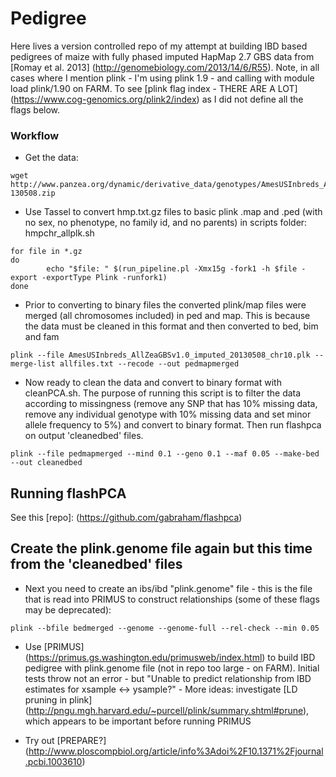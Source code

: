 Pedigree
========

Here lives a version controlled repo of my attempt at building IBD based pedigrees of maize with fully phased imputed HapMap 2.7 GBS data from [Romay et al. 2013] (http://genomebiology.com/2013/14/6/R55). Note, in all cases where I mention plink - I'm using plink 1.9 - and calling with module load plink/1.90 on FARM. To see [plink flag index - THERE ARE A LOT] (https://www.cog-genomics.org/plink2/index) as I did not define all the flags below.

### Workflow
- Get the data: 
```
wget http://www.panzea.org/dynamic/derivative_data/genotypes/AmesUSInbreds_AllZeaGBSv1.0_imputed-130508.zip
```

- Use Tassel to convert hmp.txt.gz files to basic plink .map and .ped (with no sex, no phenotype, no family id, and no parents) in scripts folder: hmpchr_allplk.sh
```
for file in *.gz
do
        echo "$file: " $(run_pipeline.pl -Xmx15g -fork1 -h $file -export -exportType Plink -runfork1)
done
```
- Prior to converting to binary files the converted plink/map files were merged (all chromosomes included) in ped and map. This is because the data must be cleaned in this format and then converted to bed, bim and fam

```
plink --file AmesUSInbreds_AllZeaGBSv1.0_imputed_20130508_chr10.plk --merge-list allfiles.txt --recode --out pedmapmerged
```

- Now ready to clean the data and convert to binary format with cleanPCA.sh. The purpose of running this script is to filter the data according to missingness (remove any SNP that has 10% missing data, remove any individual genotype with 10% missing data and set minor allele frequency to 5%) and convert to binary format. Then run flashpca on output 'cleanedbed' files.

```
plink --file pedmapmerged --mind 0.1 --geno 0.1 --maf 0.05 --make-bed --out cleanedbed
```

## Running flashPCA

See this [repo]: (https://github.com/gabraham/flashpca)

## Create the plink.genome file again but this time from the 'cleanedbed' files
- Next you need to create an ibs/ibd "plink.genome" file - this is the file that is read into PRIMUS to construct relationships (some of these flags may be deprecated):

```
plink --bfile bedmerged --genome --genome-full --rel-check --min 0.05
```

- Use [PRIMUS] (https://primus.gs.washington.edu/primusweb/index.html) to build IBD pedigree with plink.genome file (not in repo too large - on FARM). Initial tests throw not an error - but "Unable to predict relationship from IBD estimates for xsample <-> ysample?"
        - More ideas: investigate [LD pruning in plink] (http://pngu.mgh.harvard.edu/~purcell/plink/summary.shtml#prune), which appears to be important before running PRIMUS
        


- Try out [PREPARE?] (http://www.ploscompbiol.org/article/info%3Adoi%2F10.1371%2Fjournal.pcbi.1003610)
